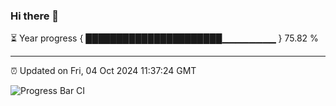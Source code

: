 ### Hi there 👋

⏳ Year progress { ██████████████████████▁▁▁▁▁▁▁▁ } 75.82 %

---

⏰ Updated on Fri, 04 Oct 2024 11:37:24 GMT

![Progress Bar CI](https://github.com/IshwaranRudhara/GIT-ACTION/workflows/Progress%20Bar%20CI/badge.svg)
